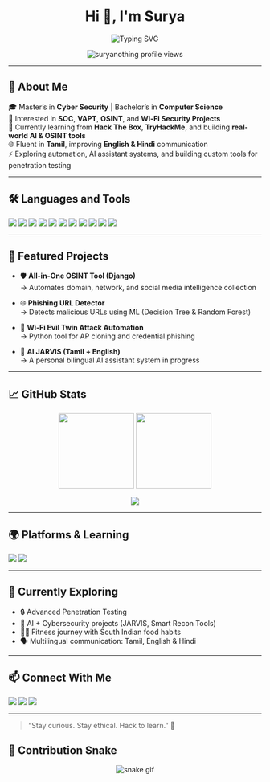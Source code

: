 <h1 align="center">Hi 👋, I'm Surya</h1>


<p align="center">
  <img src="https://readme-typing-svg.demolab.com?font=Fira+Code&size=22&duration=4000&pause=1000&center=true&vCenter=true&width=435&lines=Cyber+Security+Enthusiast;Ethical+Hacker+%7C+CEH+Certified;TryHackMe+%7C+Hack+The+Box+Learner;Python+Dev+%7C+Wi-Fi+Security+Tinkerer" alt="Typing SVG" />
</p>

<p align="center">
  <img src="https://count.getloli.com/get/@suryanothing?theme=rule34" alt="suryanothing profile views" />
</p>

---

## 🚀 About Me

🎓 Master’s in **Cyber Security** | Bachelor’s in **Computer Science**  
💼 Interested in **SOC**, **VAPT**, **OSINT**, and **Wi-Fi Security Projects**  
🎯 Currently learning from **Hack The Box**, **TryHackMe**, and building **real-world AI & OSINT tools**  
🌐 Fluent in **Tamil**, improving **English & Hindi** communication  
⚡ Exploring automation, AI assistant systems, and building custom tools for penetration testing

---

## 🛠️ Languages and Tools

<p align="left">
  <img src="https://img.shields.io/badge/Python-3776AB?style=for-the-badge&logo=python&logoColor=white" />
  <img src="https://img.shields.io/badge/Bash-121011?style=for-the-badge&logo=gnu-bash&logoColor=white" />
  <img src="https://img.shields.io/badge/Django-092E20?style=for-the-badge&logo=django&logoColor=white" />
  <img src="https://img.shields.io/badge/Flask-000000?style=for-the-badge&logo=flask&logoColor=white" />
  <img src="https://img.shields.io/badge/React-20232A?style=for-the-badge&logo=react&logoColor=61DAFB" />
  <img src="https://img.shields.io/badge/Kali%20Linux-557C94?style=for-the-badge&logo=kalilinux&logoColor=white" />
  <img src="https://img.shields.io/badge/Nmap-007DC6?style=for-the-badge&logo=nmap&logoColor=white" />
  <img src="https://img.shields.io/badge/Wireshark-1679A7?style=for-the-badge&logo=wireshark&logoColor=white" />
  <img src="https://img.shields.io/badge/SQLMap-F7DF1E?style=for-the-badge&logo=hackthebox&logoColor=black" />
  <img src="https://img.shields.io/badge/John%20the%20Ripper-5A5A5A?style=for-the-badge&logo=hackthebox&logoColor=white" />
  <img src="https://img.shields.io/badge/Burp%20Suite-FF6C37?style=for-the-badge&logo=burp-suite&logoColor=white" />
</p>

---

## 📌 Featured Projects

- 🛡️ **All-in-One OSINT Tool (Django)**  
  → Automates domain, network, and social media intelligence collection  

- 🌐 **Phishing URL Detector**  
  → Detects malicious URLs using ML (Decision Tree & Random Forest)  

- 📡 **Wi-Fi Evil Twin Attack Automation**  
  → Python tool for AP cloning and credential phishing  

- 🧠 **AI JARVIS (Tamil + English)**  
  → A personal bilingual AI assistant system in progress  

---

## 📈 GitHub Stats

<p align="center">
  <img src="https://github-readme-stats.vercel.app/api?username=suryanothing&show_icons=true&theme=tokyonight" height="150" />
  <img src="https://github-readme-stats.vercel.app/api/top-langs/?username=suryanothing&layout=compact&theme=tokyonight" height="150" />
</p>

<p align="center">
  <img src="https://github-readme-streak-stats.herokuapp.com/?user=suryanothing&theme=tokyonight&hide_border=false" />
</p>

---

## 🌍 Platforms & Learning

<p align="left">
  <a href="https://app.hackthebox.com/profile/your-id"><img src="https://img.shields.io/badge/Hack%20The%20Box-111?style=for-the-badge&logo=hackthebox&logoColor=9FEF00" /></a>
  <a href="https://tryhackme.com/p/your-username"><img src="https://img.shields.io/badge/TryHackMe-212C42?style=for-the-badge&logo=tryhackme&logoColor=white" /></a>
</p>

---

## 🧠 Currently Exploring

- 🔒 Advanced Penetration Testing  
- 🤖 AI + Cybersecurity projects (JARVIS, Smart Recon Tools)  
- 🧘‍♂️ Fitness journey with South Indian food habits  
- 🗣️ Multilingual communication: Tamil, English & Hindi  

---

## 📫 Connect With Me

<p align="left">
  <a href="mailto:suryakumarappan2000@gmail.com"><img src="https://img.shields.io/badge/Email-D14836?style=for-the-badge&logo=gmail&logoColor=white"></a>
  <a href="https://www.linkedin.com/in/surya-kumar-2a1340214/"><img src="https://img.shields.io/badge/LinkedIn-0077B5?style=for-the-badge&logo=linkedin&logoColor=white"></a>
  <a href="https://github.com/suryanothing"><img src="https://img.shields.io/badge/GitHub-100000?style=for-the-badge&logo=github&logoColor=white"></a>
</p>

---

> “Stay curious. Stay ethical. Hack to learn.” 🔐

## 🐍 Contribution Snake

<p align="center">
  <img src="https://github.com/suryanothing/suryanothing/blob/output/github-contribution-grid-snake.svg" alt="snake gif" />
</p>

